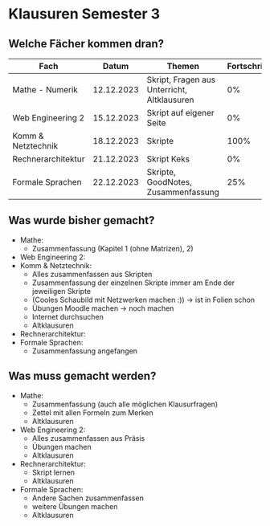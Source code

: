 # Klausuren Semester 3

## Welche Fächer kommen dran?

| Fach               | Datum      | Themen                                      | Fortschritt |
|--------------------|------------|---------------------------------------------|-------------|
| Mathe - Numerik    | 12.12.2023 | Skript, Fragen aus Unterricht, Altklausuren | 0%          |
| Web Engineering 2  | 15.12.2023 | Skript auf eigener Seite                    | 0%          |
| Komm & Netztechnik | 18.12.2023 | Skripte                                     | 100%        |
| Rechnerarchitektur | 21.12.2023 | Skript Keks                                 | 0%          |
| Formale Sprachen   | 22.12.2023 | Skripte, GoodNotes, Zusammenfassung         | 25%         |

## Was wurde bisher gemacht?

- Mathe:
    - Zusammenfassung (Kapitel 1 (ohne Matrizen), 2)
- Web Engineering 2:
- Komm & Netztechnik:
    - Alles zusammenfassen aus Skripten
    - Zusammenfassung der einzelnen Skripte immer am Ende der jeweiligen Skripte
    - (Cooles Schaubild mit Netzwerken machen :)) → ist in Folien schon
    - Übungen Moodle machen → noch machen
    - Internet durchsuchen
    - Altklausuren
- Rechnerarchitektur:
- Formale Sprachen:
    - Zusammenfassung angefangen

## Was muss gemacht werden?

- Mathe:
    - Zusammenfassung (auch alle möglichen Klausurfragen)
    - Zettel mit allen Formeln zum Merken
    - Altklausuren
- Web Engineering 2:
    - Alles zusammenfassen aus Präsis
    - Übungen machen
    - Altklausuren
- Rechnerarchitektur:
    - Skript lernen
    - Altklausuren
- Formale Sprachen:
    - Andere Sachen zusammenfassen
    - weitere Übungen machen
    - Altklausuren